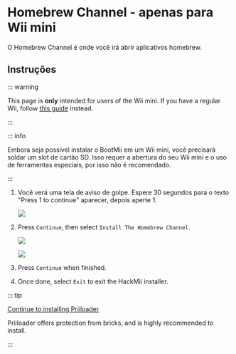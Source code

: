 # Homebrew Channel - apenas para Wii mini

O Homebrew Channel é onde você irá abrir aplicativos homebrew.

## Instruções

::: warning

This page is **only** intended for users of the Wii mini. If you have a regular Wii, follow [this guide](hbc) instead.

:::

::: info

Embora seja possível instalar o BootMii em um Wii mini, você precisará soldar um slot de cartão SD. Isso requer a abertura do seu Wii mini e o uso de ferramentas especiais, por isso não é recomendado.

:::

1. Você verá uma tela de aviso de golpe. Espere 30 segundos para o texto "Press 1 to continue" aparecer, depois aperte 1.

   ![](/images/hackmii/scam.png)

2. Press `Continue`, then select `Install The Homebrew Channel`.

   ![](/images/hackmii/hbc_install.png)

   ![](/images/hackmii/hbc_install_ok.png)

3. Press `Continue` when finished.

4. Once done, select `Exit` to exit the HackMii installer.

::: tip

[Continue to installing Priiloader](priiloader)

Priiloader offers protection from bricks, and is highly recommended to install.

:::
